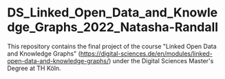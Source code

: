 # DS_Linked_Open_Data_and_Knowledge_Graphs_2022_Natasha-Randall
This repository contains the final project of the course "Linked Open Data and Knowledge Graphs" (https://digital-sciences.de/en/modules/linked-open-data-and-knowledge-graphs/) under the Digital Sciences Master's Degree at TH Köln.
